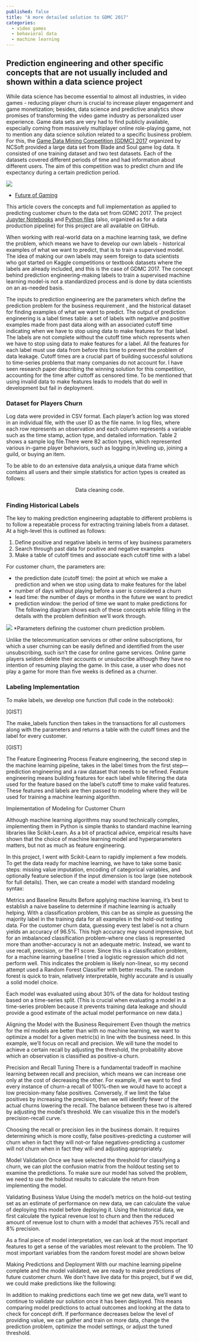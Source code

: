 ```yaml
---
published: false
title: "A more detailed solution to GDMC 2017"
categories:
  - video games
  - behavioral data
  - machine learning
---  
```

## Prediction engineering and other specific concepts that are not usually included and shown within a data science project


While data science has become essential to almost all industries,  in video games - reducing player churn is crucial to increase player engagement and game
monetization; besides, data science and predictive analytics show promises of transforming the video game industry as personalized user experience.
Game data sets are very had to find publicly available, especially coming from  massively multiplayer online role-playing game, not to mention any data science
solution related to a specific business problem. For this, the [Game Data Mining Competition (GDMC) 2017](https://cilab.sejong.ac.kr/gdmc2017/) organized by NCSoft provided a large data set from Blade and Soul
game log data. It consisted of one training dataset and two test datasets. Each of the datasets covered different periods of time and
had information about different users. The aim of this competition  was to predict churn and life expectancy during a certain prediction period.

![](https://github.com/DanielaLaura/DanielaLaura.github.io/blob/master/images/futureOfGaming1.png)
* [Future of Gaming](https://qz.com/is/what-happens-next-2/1438720/future-of-gaming/)


This article covers the concepts and full implementation as applied to predicting customer churn to the data set from GDMC 2017. 
The project [Jupyter Notebooks](https://github.com/DanielaLaura/dataproc_unittest/blob/master/Data/Data_processed/working%20on%20data%20formatting%20games.ipynb) and [Python files](https://github.com/DanielaLaura/dataproc_unittest) (also, organized as for a data production pipeline) for this  project are all available on GitHub.

When working with real-world data on a machine learning task, we define the problem, which means we have to develop our own labels - historical 
examples of what we want to predict, that is to train a supervised model. The idea of making our own labels may  seem foreign to data scientists  
who got started on Kaggle competitions or textbook datasets where the labels are already included, and this is the case of GDMC 2017. 
The concept behind prediction engineering-making labels to train a supervised machine learning model-is not a standardized process  and is done 
by data scientists on an as-needed basis. 

The inputs to prediction engineering are the parameters which define the prediction problem for the business requirement , and the historical dataset for finding 
examples of what we want to predict.
The output of prediction engineering is a label times table: a set of labels with negative and positive examples made from past data along with an associated 
cutoff time indicating when we have to stop using data to make features for that label. The labels are not complete without the cutoff time which represents when we have 
to stop using data to make features for a label. All the features for each label must use data from before this time to prevent the problem of data leakage. Cutoff times 
are a crucial part of building successful solutions to time-series problems that many companies do not account for. I have seen research paper describing the winning 
solution for this competition, accounting for the time after cuttoff as censored time. To be mentioned that using invalid data to make features leads to models that do 
well in development but fail in deployment.

### Dataset for Players Churn

Log data were provided in CSV format. Each player’s action log was stored in an individual 
file, with the user ID as the file name. In log files, where each row represents an observation and each column represents a variable
such as the time stamp, action type, and detailed information. Table 2 shows a sample log file.There were 82 action types, which represented 
various in-game player behaviors, such as logging in,leveling up, joining a guild, or buying an item.  

To be able to do an extensive data analysis,a unique data frame which contains all users and their simple statistics for action types is created  as follows:

<script src="https://gist.github.com/DanielaLaura/db1f80b4c22c3278975d5f6c130c5e4e.js" charset="utf-8">
</script>
<center>Data cleaning code.</center>


### Finding Historical Labels

The key to making prediction engineering adaptable to different problems is to follow a repeatable process for extracting training labels from a dataset. 
At a high-level this is outlined as follows:

1. Define positive and negative labels in terms of key business parameters
2. Search through past data for positive and negative examples
3. Make a table of cutoff times and associate each cutoff time with a label

For customer churn, the parameters are: 
- the prediction date (cutoff time): the point at which we make a prediction and when we stop using data to make features for the label
- number of days without playing before a user is considered a churn
- lead time: the number of days or months in the future we want to predict
- prediction window: the period of time we want to make predictions for
The following diagram shows each of these concepts while filling in the details with the problem definition we’ll work through.

![](https://github.com/DanielaLaura/DanielaLaura.github.io/blob/master/images/Diagram.png)
*Parameters defining the customer churn prediction problem.

Unlike the telecommunication services or other online subscriptions, for which a user churning can be easily defined and identified 
from the user unsubscribing, such isn’t the case for online game services. Online game players seldom delete their accounts
or unsubscribe although they have no intention of resuming playing the game. In this case, a user who does not play a game for
more than five weeks is defined as a churner.

### Labeling Implementation

To make labels, we develop one function (full code in the notebook):

[GIST]

The make_labels function then takes in the transactions for all customers along with the parameters and returns a table with the cutoff times and the label 
for every customer.

[GIST]

The Feature Engineering Process
Feature engineering, the second step in the machine learning pipeline, takes in the label times from the first step—prediction engineering and a raw dataset 
that needs to be refined. Feature engineering means building features for each label while filtering the data used for the feature based on the label’s cutoff 
time to make valid features. These features and labels are then passed to modeling where they will be used for training a machine learning algorithm.


Implementation of Modeling for Customer Churn

Although machine learning algorithms may sound technically complex, implementing them in Python is simple thanks to standard machine learning libraries like Scikit-Learn.
As a bit of practical advice, empirical results have shown that the choice of machine learning model and hyperparameters matters, but not as much as feature engineering.

In this project, I went with Scikit-Learn to rapidly implement a few models. To get the data ready for machine learning, we have to take some basic steps: missing value imputation,
encoding of categorical variables, and optionally feature selection if the input dimension is too large (see notebook for full details). Then, we can create a model with standard modeling syntax:

Metrics and Baseline Results
Before applying machine learning, it’s best to establish a naive baseline to determine if machine learning is actually helping. With a classification problem, this can be as simple as guessing the
majority label in the training data for all examples in the hold-out testing data. For the customer churn data, guessing every test label is not a churn yields an accuracy of 96.5%.
This high accuracy may sound impressive, but for an imbalanced classification problem-where one class is represented more than another-accuracy is not an adequate metric. Instead, we want to use recall,
precision, or the F1 score. 
Since this is a classification problem, for a machine learning baseline I tried a logistic regression which did not perform well. This indicates the problem is likely non-linear, so my second attempt
used a Random Forest Classifier with better results. The random forest is quick to train, relatively interpretable, highly accurate and is usually a solid model choice.

Each model was evaluated using about 30% of the data for holdout testing based on a time-series split. (This is crucial when evaluating a model in a time-series problem because it prevents training 
data leakage and should provide a good estimate of the actual model performance on new data.)

Aligning the Model with the Business Requirement
Even though the metrics for the ml models are better than with no machine learning, we want to optimize a model for a given metric(s) in line with the business need. In this example, we’ll focus on 
recall and precision. We will tune the model to achieve a certain recall by adjusting the threshold, the probability above which an observation is classified as positive-a churn.

Precision and Recall Tuning
There is a fundamental tradeoff in machine learning between recall and precision, which means we can increase one only at the cost of decreasing the other. For example, if we want to find every instance
of churn-a recall of 100%-then we would have to accept a low precision-many false positives. Conversely, if we limit the false positives by increasing the precision, then we will identify fewer of the actual 
churns lowering the recall.
The balance between these two is altered by adjusting the model’s threshold. We can visualize this in the model’s precision-recall curve.


Choosing the recall or precision lies in the business domain. It requires determining which is more costly, false positives-predicting a customer will churn when in fact they will not-or false negatives-predicting
a customer will not churn when in fact they will-and adjusting appropriately.

Model Validation
Once we have selected the threshold for classifying a churn, we can plot the confusion matrix from the holdout testing set to examine the predictions.
To make sure our model has solved the problem, we need to use the holdout results to calculate the return from implementing the model.

Validating Business Value
Using the model’s metrics on the hold-out testing set as an estimate of performance on new data, we can calculate the value of deploying this model before deploying it. Using the historical data, we first calculate 
the typical revenue lost to churn and then the reduced amount of revenue lost to churn with a model that achieves 75% recall and 8% precision.

As a final piece of model interpretation, we can look at the most important features to get a sense of the variables most relevant to the problem. The 10 most important variables from the random forest model are shown below


Making Predictions and Deployment
With our machine learning pipeline complete and the model validated, we are ready to make predictions of future customer churn. We don’t have live data for this project, but if we did, we could make predictions like the following:

In addition to making predictions each time we get new data, we’ll want to continue to validate our solution once it has been deployed. This means comparing model predictions to actual outcomes and looking at the data to check for 
concept drift. If performance decreases below the level of providing value, we can gather and train on more data, change the prediction problem, optimize the model settings, or adjust the tuned threshold.